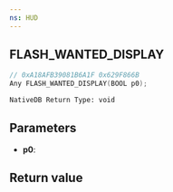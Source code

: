 ```yaml
---
ns: HUD
---
```

## FLASH_WANTED_DISPLAY

```c
// 0xA18AFB39081B6A1F 0x629F866B
Any FLASH_WANTED_DISPLAY(BOOL p0);
```

```
NativeDB Return Type: void
```

## Parameters
* **p0**: 

## Return value
